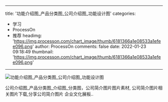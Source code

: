 
---
title: '功能介绍图_产品分类图_公司介绍图_功能设计图'
categories: 
 - 学习
 - ProcessOn
 - 推荐
headimg: 'https://img.processon.com/chart_image/thumb/6181366a1e08533a1efee096.png'
author: ProcessOn
comments: false
date: 2022-01-23 09:18:49
thumbnail: 'https://img.processon.com/chart_image/thumb/6181366a1e08533a1efee096.png'
---

<div>   
<img class="thumb" alt="功能介绍图_产品分类图_公司介绍图_功能设计图" src="https://img.processon.com/chart_image/thumb/6181366a1e08533a1efee096.png" referrerpolicy="no-referrer">
<p>公司介绍图_产品分类图_介绍图_分类图，公司简介图片图片素材, 公司简介图片相关图片下载,分享公司简介图片 企业文化展板..</p>  
</div>
            